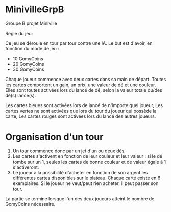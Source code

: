 # MinivilleGrpB
Groupe B projet Miniville

Regle du jeu:

Ce jeu se déroule en tour par tour contre une IA.
Le but est d'avoir, en fonction du mode de jeu :

  - 10 GomyCoins
  - 20 GomyCoins
  - 30 GomyCoins

Chaque joueur commence avec deux cartes dans sa main de départ.
Toutes les cartes comportent un gain, un prix, une valeur de dé et une couleur.
Elles sont toutes activées lors du lancé de dé, selon la valeur totale du/des dé(s) lancé(s).

  Les cartes bleues sont activées lors de lancé de n'importe quel joueur,
  Les cartes vertes ne sont activées que lors du tour du joueur qui possède la carte,
  Les cartes rouges sont activées lors du lancé des autres joueurs.

# Organisation d'un tour

1) Un tour commence donc par un jet d'un ou deux dés.
2) Les cartes s'activent en fonction de leur couleur et leur valeur : si le dé tombe sur un 1, seules les cartes de bonne couleur et de valeur égale à 1 s'activeront.
3) Le joueur a la possibilité d'acheter en fonction de son argent les différentes cartes disponibles sur le plateau. Chaque carte existe en 6 exemplaires. Si le joueur ne veut/peut rien acheter, il peut passer son tour.

La partie se termine lorsque l'un des deux joueurs atteint le nombre de GomyCoins nécessaire.
